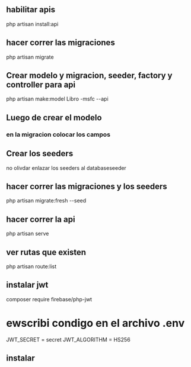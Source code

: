 ## habilitar apis 
php artisan install:api

## hacer correr las migraciones

php artisan migrate

## Crear modelo y migracion, seeder, factory y controller para api

php artisan make:model Libro -msfc --api

## Luego de crear el modelo

### en la migracion colocar los campos

## Crear los seeders 
no olivdar enlazar los seeders al databaseseeder

## hacer correr las migraciones y los seeders

php artisan migrate:fresh --seed

## hacer correr la api
php artisan serve

## ver rutas que existen
php artisan route:list

## instalar jwt

composer require firebase/php-jwt

# ewscribi condigo en el archivo .env
JWT_SECRET = secret
JWT_ALGORITHM = HS256

## instalar 